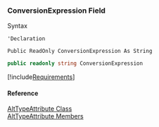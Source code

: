 ﻿### ConversionExpression Field

Syntax

```vbnet
'Declaration

Public ReadOnly ConversionExpression As String
```

```csharp
public readonly string ConversionExpression
```

[!include[Requirements](../partials/requirements.md)]

#### Reference

[AltTypeAttribute Class](fcSDK~FChoice.Foundation.Clarify.Attributes.AltTypeAttribute.md)  
[AltTypeAttribute Members](fcSDK~FChoice.Foundation.Clarify.Attributes.AltTypeAttribute_members.md)